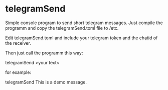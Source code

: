 # telegramSend
Simple console program to send short telegram messages. Just compile the programm and copy the telegramSend.toml file to /etc.

Edit telegramSend.toml and include your telegram token and the chatid of the receiver.

Then just call the programm this way:

telegramSend >your text<

for example:

telegramSend This is a demo message.
